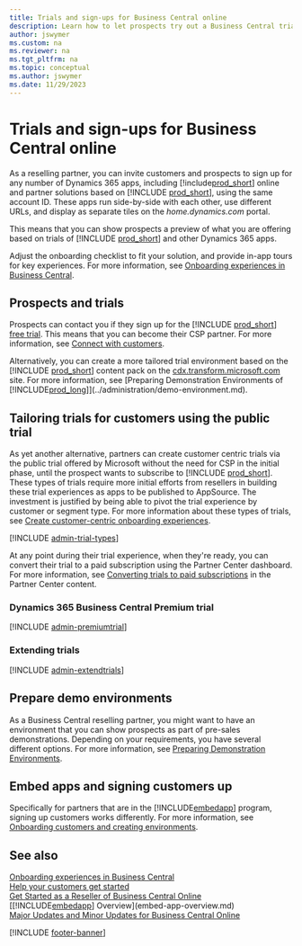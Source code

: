 ```yaml
---
title: Trials and sign-ups for Business Central online
description: Learn how to let prospects try out a Business Central trial, and how you can configure and extend their trial experience. 
author: jswymer
ms.custom: na
ms.reviewer: na
ms.tgt_pltfrm: na
ms.topic: conceptual
ms.author: jswymer
ms.date: 11/29/2023
---
```


# Trials and sign-ups for Business Central online

As a reselling partner, you can invite customers and prospects to sign up for any number of Dynamics 365 apps, including [!include[prod_short](../developer/includes/prod_short.md)] online and partner solutions based on [!INCLUDE [prod_short](../developer/includes/prod_short.md)], using the same account ID. These apps run side-by-side with each other, use different URLs, and display as separate tiles on the *home.dynamics.com* portal.  

This means that you can show prospects a preview of what you are offering based on trials of [!INCLUDE [prod_short](../developer/includes/prod_short.md)] and other Dynamics 365 apps.  

Adjust the onboarding checklist to fit your solution, and provide in-app tours for key experiences. For more information, see [Onboarding experiences in Business Central](../administration/onboarding-experiences.md).

## Prospects and trials

Prospects can contact you if they sign up for the [!INCLUDE [prod_short](../developer/includes/prod_short.md)] [free trial](/dynamics365/business-central/across-preview). This means that you can become their CSP partner. For more information, see [Connect with customers](../administration/get-started-online.md#connect-with-customers).  

Alternatively, you can create a more tailored trial environment based on the [!INCLUDE [prod_short](../developer/includes/prod_short.md)] content pack on the [cdx.transform.microsoft.com](https://cdx.transform.microsoft.com/) site. For more information, see [Preparing Demonstration Environments of [!INCLUDE[prod_long](../developer/includes/prod_long.md)]](../administration/demo-environment.md).  

## Tailoring trials for customers using the public trial

As yet another alternative, partners can create customer centric trials via the public trial offered by Microsoft without the need for CSP in the initial phase, until the prospect wants to subscribe to [!INCLUDE [prod_short](../developer/includes/prod_short.md)]. These types of trials require more initial efforts from resellers in building these trial experiences as apps to be published to AppSource. The investment is justified by being able to pivot the trial experience by customer or segment type. For more information about these types of trials, see [Create customer-centric onboarding experiences](../administration/onboarding-signupcontext.md).  

[!INCLUDE [admin-trial-types](../includes/admin-trial-types.md)]

At any point during their trial experience, when they're ready, you can convert their trial to a paid subscription using the Partner Center dashboard. For more information, see [Converting trials to paid subscriptions](/partner-center/offer-your-customers-trials-of-microsoft-products#converting-trials-to-paid-subscriptions) in the Partner Center content.  

### <a name="premiumtrial"></a>Dynamics 365 Business Central Premium trial

[!INCLUDE [admin-premiumtrial](../developer/includes/admin-premiumtrial.md)]

### <a name="extendtrial"></a>Extending trials

[!INCLUDE [admin-extendtrials](../developer/includes/admin-extendtrials.md)]

## Prepare demo environments

As a Business Central reselling partner, you might want to have an environment that you can show prospects as part of pre-sales demonstrations. Depending on your requirements, you have several different options. For more information, see [Preparing Demonstration Environments](../administration/demo-environment.md).  

## Embed apps and signing customers up

Specifically for partners that are in the [!INCLUDE[embedapp](../developer/includes/embedapp.md)] program, signing up customers works differently. For more information, see [Onboarding customers and creating environments](embed-app-lifecycle-services.md#onboarding-customers-and-creating-environments).

## See also

[Onboarding experiences in Business Central](../administration/onboarding-experiences.md)  
[Help your customers get started](../administration/get-started-online.md#step-4-help-your-customers-get-started)  
[Get Started as a Reseller of Business Central Online](../administration/get-started-online.md)  
[[!INCLUDE[embedapp](../developer/includes/embedapp.md)] Overview](embed-app-overview.md)  
[Major Updates and Minor Updates for Business Central Online](../administration/update-rollout-timeline.md)  

[!INCLUDE [footer-banner](../includes/footer-banner.md)]
